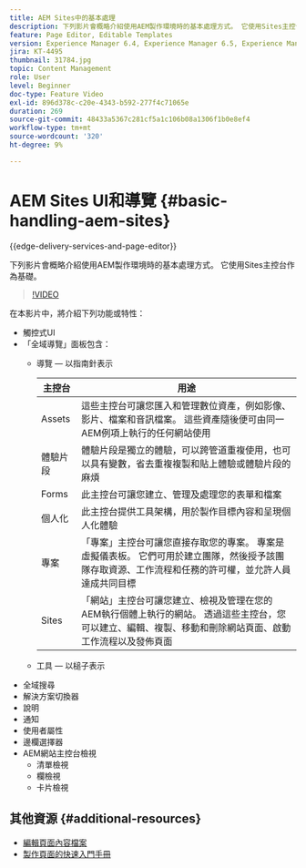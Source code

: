 ```yaml
---
title: AEM Sites中的基本處理
description: 下列影片會概略介紹使用AEM製作環境時的基本處理方式。 它使用Sites主控台作為基礎。
feature: Page Editor, Editable Templates
version: Experience Manager 6.4, Experience Manager 6.5, Experience Manager as a Cloud Service
jira: KT-4495
thumbnail: 31784.jpg
topic: Content Management
role: User
level: Beginner
doc-type: Feature Video
exl-id: 896d378c-c20e-4343-b592-277f4c71065e
duration: 269
source-git-commit: 48433a5367c281cf5a1c106b08a1306f1b0e8ef4
workflow-type: tm+mt
source-wordcount: '320'
ht-degree: 9%

---
```


# AEM Sites UI和導覽 {#basic-handling-aem-sites}

{{edge-delivery-services-and-page-editor}}

下列影片會概略介紹使用AEM製作環境時的基本處理方式。 它使用Sites主控台作為基礎。

>[!VIDEO](https://video.tv.adobe.com/v/31784?quality=12&learn=on)

在本影片中，將介紹下列功能或特性：

* 觸控式UI
* 「全域導覽」面板包含：
   * 導覽 — 以指南針表示

     | 主控台 | 用途 |
     |---|---|
     | Assets | 這些主控台可讓您匯入和管理數位資產，例如影像、影片、檔案和音訊檔案。 這些資產隨後便可由同一AEM例項上執行的任何網站使用 | Communities | 此主控台可讓您建立和管理社群網站，以進行參與和啟用 | Commerce | 這可讓您管理與您的Commerce網站相關的產品、產品目錄和訂單 |
     | 體驗片段 | 體驗片段是獨立的體驗，可以跨管道重複使用，也可以具有變數，省去重複複製和貼上體驗或體驗片段的麻煩 |
     | Forms | 此主控台可讓您建立、管理及處理您的表單和檔案 |
     | 個人化 | 此主控台提供工具架構，用於製作目標內容和呈現個人化體驗 |
     | 專案 | 「專案」主控台可讓您直接存取您的專案。 專案是虛擬儀表板。 它們可用於建立團隊，然後授予該團隊存取資源、工作流程和任務的許可權，並允許人員達成共同目標 |
     | Sites | 「網站」主控台可讓您建立、檢視及管理在您的AEM執行個體上執行的網站。 透過這些主控台，您可以建立、編輯、複製、移動和刪除網站頁面、啟動工作流程以及發佈頁面 |

   * 工具 — 以槌子表示
* 全域搜尋
* 解決方案切換器
* 說明
* 通知
* 使用者屬性
* 邊欄選擇器
* AEM網站主控台檢視
   * 清單檢視
   * 欄檢視
   * 卡片檢視






## 其他資源 {#additional-resources}

* [編輯頁面內容檔案](https://experienceleague.adobe.com/docs/experience-manager-cloud-service/sites/authoring/fundamentals/editing-content.html)
* [製作頁面的快速入門手冊](https://experienceleague.adobe.com/docs/experience-manager-cloud-service/sites/authoring/getting-started/quick-start.html)
